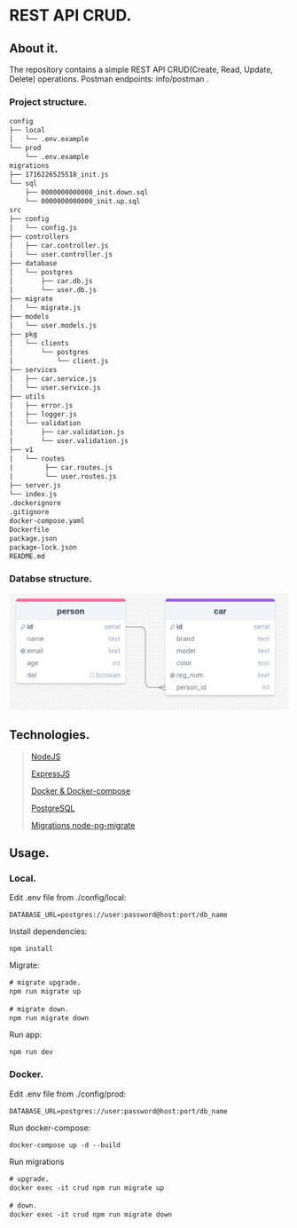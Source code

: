 # REST API CRUD.

## About it.

The repository contains a simple REST API CRUD(Create, Read, Update, Delete) operations. Postman endpoints: info/postman .


### Project structure.

```
config 
├── local
│   └── .env.example
└── prod
    └── .env.example
migrations 
├── 1716226525518_init.js
└── sql 
    ├── 0000000000000_init.down.sql
    └── 0000000000000_init.up.sql
src
├── config
│   └── config.js
├── controllers
│   ├── car.controller.js
│   └── user.controller.js
├── database
│   └── postgres
│       ├── car.db.js
│       └── user.db.js
├── migrate
│   └── migrate.js
├── models
│   └── user.models.js
├── pkg
│   └── clients
│       └── postgres
│           └── client.js
├── services
│   ├── car.service.js
│   └── user.service.js
├── utils
│   ├── error.js
│   ├── logger.js
│   └── validation
│       ├── car.validation.js
│       └── user.validation.js
├── v1
|   └── routes
|        ├── car.routes.js
|        └── user.routes.js
├── server.js
└── index.js
.dockerignore
.gitignore
docker-compose.yaml
Dockerfile
package.json
package-lock.json
README.md
```
### Databse structure.
![alt text](info/photo/image.png)

## Technologies.

> [NodeJS](https://nodejs.org/en)
>
> [ExpressJS](https://expressjs.com/)
>
> [Docker & Docker-compose](https://www.docker.com/)
>
> [PostgreSQL](https://www.postgresql.org/)
>
> [Migrations node-pg-migrate](https://www.npmjs.com/package/node-pg-migrate)
>


## Usage.
### Local.
Edit .env file from ./config/local:
```
DATABASE_URL=postgres://user:password@host:port/db_name
```

Install dependencies:
```
npm install
```

Migrate:
```
# migrate upgrade.
npm run migrate up

# migrate down.
npm run migrate down
```

Run app:
```
npm run dev
```
### Docker.

Edit .env file from ./config/prod:
```
DATABASE_URL=postgres://user:password@host:port/db_name
```

Run docker-compose:
```
docker-compose up -d --build
```

Run migrations
```
# upgrade.
docker exec -it crud npm run migrate up

# down.
docker exec -it crud npm run migrate down
```
